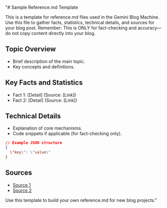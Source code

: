 "# Sample Reference.md Template

This is a template for reference.md files used in the Gemini Blog Machine. Use this file to gather facts, statistics, technical details, and sources for your blog post. Remember: This is ONLY for fact-checking and accuracy—do not copy content directly into your blog.

## Topic Overview

- Brief description of the main topic.
- Key concepts and definitions.

## Key Facts and Statistics

- Fact 1: [Detail] (Source: [Link])
- Fact 2: [Detail] (Source: [Link])

## Technical Details

- Explanation of core mechanisms.
- Code snippets if applicable (for fact-checking only).

```json
// Example JSON structure
{
  \"key\": \"value\"
}
```

## Sources

- [Source 1](link)
- [Source 2](link)

Use this template to build your own reference.md for new blog projects." 